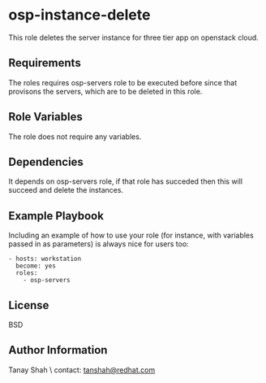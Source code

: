 osp-instance-delete
=========
 This role deletes the server instance for three tier app on openstack cloud.

Requirements
------------

The roles requires osp-servers role to be executed before since that provisons the servers, which are to be deleted in this role.

Role Variables
--------------

The role does not require any variables.

Dependencies
------------

It depends on osp-servers role, if that role has succeded then this will succeed and delete the instances.

Example Playbook
----------------

Including an example of how to use your role (for instance, with variables passed in as parameters) is always nice for users too:

    - hosts: workstation
      become: yes
      roles:
        - osp-servers

License
-------
BSD

Author Information
------------------

Tanay Shah \ 
contact: tanshah@redhat.com
